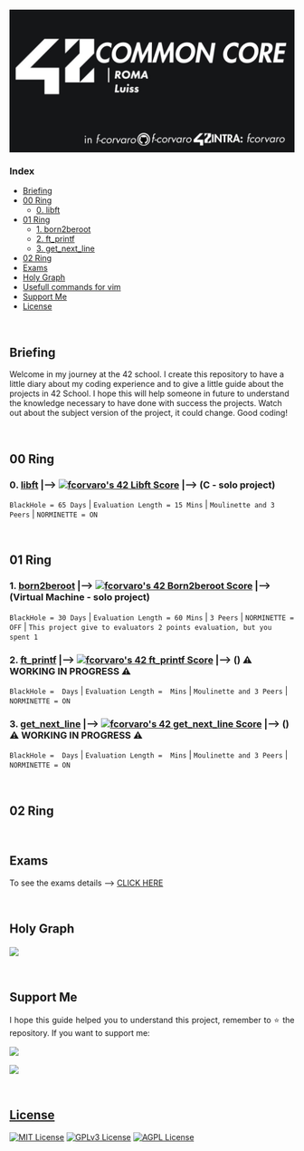 # <a href="https://42roma.it/"><img align="center" src="https://github.com/f-corvaro/42.common_core/blob/main/.extra/42cc_gh.png"></a>

### Index
    
- [Briefing](#briefing)
- [00 Ring](#00-ring)
	- [0️. libft](#0️-libft--------c---solo-project)
- [01 Ring](#01-ring)
	- [1. born2beroot](#1-born2beroot--------virtual-machine----solo-project)
	- [2. ft\_printf](#2-ft_printf---------️-working-in-progress-️)
	- [3. get\_next\_line](#3-get_next_line---------️-working-in-progress-️)
- [02 Ring](#02-ring)
- [Exams](#exams)
- [Holy Graph](#holy-graph) 
- [Usefull commands for vim](#usefull-commands-for-vim)
- [Support Me](#support-me)
- [License](#license)

<br>

## Briefing

<p align="justify">
 
  Welcome in my journey at the 42 school. I create this repository to have a little diary about my coding
  experience and to give a little guide about the projects in 42 School. I hope this will help someone in future
  to understand the knowledge necessary to have done with success the projects. Watch out about the subject
  version of the project, it could change. Good coding!

</p>

<br>

## 00 Ring

<p align="justify">

### 0️. [libft](https://github.com/f-corvaro/42.common_core/tree/main/libft) |--> [![fcorvaro's 42 Libft Score](https://badge42.vercel.app/api/v2/clftrr31n000608jvhnng5zld/project/3049229)](https://profile.intra.42.fr/users/fcorvaro) |--> (C - solo project)

  ```BlackHole = 65 Days``` | ```Evaluation Length = 15 Mins``` | ```Moulinette and 3 Peers``` | ```NORMINETTE =
  ON```
</p>

<br>

## 01 Ring

<p align="justify">

### 1. [born2beroot](https://github.com/f-corvaro/42.common_core/tree/main/born2beroot) |--> [![fcorvaro's 42 Born2beroot Score](https://badge42.vercel.app/api/v2/clftrr31n000608jvhnng5zld/project/3069523)](https://profile.intra.42.fr/users/fcorvaro) |--> (Virtual Machine  - solo project)

  ```BlackHole = 30 Days``` | ```Evaluation Length = 60 Mins``` | ```3 Peers``` | ```NORMINETTE = OFF``` | ```This project give to evaluators 2 points evaluation, but you spent 1```

### 2. [ft_printf](https://github.com/f-corvaro/42.common_core/tree/main/ft_printf) |--> [![fcorvaro's 42 ft_printf Score](https://badge42.vercel.app/api/v2/clftrr31n000608jvhnng5zld/project/3069521)](https://profile.intra.42.fr/users/fcorvaro) |--> () ⚠️ **WORKING IN PROGRESS** ⚠️

  ```BlackHole =  Days``` | ```Evaluation Length =  Mins``` | ```Moulinette and 3 Peers``` | ```NORMINETTE =
  ON```

### 3. [get_next_line](https://github.com/f-corvaro/42.common_core/tree/main/get_next_line) |--> [![fcorvaro's 42 get_next_line Score](https://badge42.vercel.app/api/v2/clftrr31n000608jvhnng5zld/project/3069522)](https://profile.intra.42.fr/users/fcorvaro) |--> () ⚠️ **WORKING IN PROGRESS** ⚠️

  ```BlackHole =  Days``` | ```Evaluation Length =  Mins``` | ```Moulinette and 3 Peers``` | ```NORMINETTE =
  ON```


</p>

<br>

## 02 Ring

<p align="justify">

</p>

<br>

## Exams

<p align="justify"> 
	
To see the exams details --> 
[CLICK HERE](https://github.com/f-corvaro/42.common_core/tree/main/exams) 
	
</p>
	
<br>

## Holy Graph

<a href="https://projects.intra.42.fr/projects/graph"><img align="center" src="https://github.com/f-corvaro/42.common_core/blob/main/.extra/HolyGraph.png"></a>

<br>
	
## Support Me 

<p align="justify"> 
I hope this guide helped you to understand this project, remember to ⭐ the repository.
If you want to support me:</p>

<a href="https://ko-fi.com/fcorvaro"><img width="180" img align="center" src="https://github.com/f-corvaro/42.common_core/blob/main/.extra/support-me-ko-fi.svg">   
    
<a href="https://github.com/sponsors/f-corvaro"><img width="180" img align="center" src="https://github.com/f-corvaro/42.common_core/blob/main/.extra/support-me-github.svg">
 
<br>
	
## License

[![MIT License](https://img.shields.io/badge/License-MIT-green.svg)](https://choosealicense.com/licenses/mit/)
[![GPLv3 License](https://img.shields.io/badge/License-GPL%20v3-yellow.svg)](https://opensource.org/licenses/)
[![AGPL License](https://img.shields.io/badge/license-AGPL-blue.svg)](http://www.gnu.org/licenses/agpl-3.0)
	
<br>
